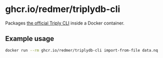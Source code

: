 # ghcr.io/redmer/triplydb-cli

Packages [the official Triply CLI][docs] inside a Docker container.

[docs]: https://docs.triply.cc/triply-cli/

## Example usage

```sh
docker run --rm ghcr.io/redmer/triplydb-cli import-from-file data.nq
```
